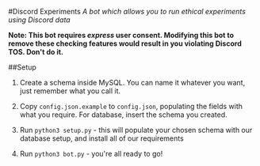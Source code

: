 #Discord Experiments
*A bot which allows you to run ethical experiments using Discord data*

**Note: This bot requires *express* user consent. Modifying this bot to remove these checking features would result in you violating Discord TOS. Don't do it.**

##Setup

1. Create a schema inside MySQL. You can name it whatever you want, just remember what you call it.

2. Copy `config.json.example` to `config.json`, populating the fields with what you require. For database, insert the schema you created.

3. Run `python3 setup.py` - this will populate your chosen schema with our database setup, and install all of our requirements

4. Run `python3 bot.py` - you're all ready to go!

